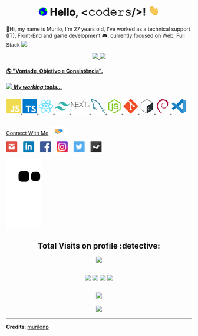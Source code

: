 <h1 align="center">
  <a target="_blank">
    <img src="https://github.com/murilonp/murilonp/blob/main/GIF/Earth.gif" width="24px" style="max-width:100%;">
  </a>
  𝐇𝐞𝐥𝐥𝐨, &lt;𝚌𝚘𝚍𝚎𝚛𝚜/&gt;!
  <a target="_blank">
    <img src="https://github.com/murilonp/murilonp/blob/main/GIF/Hi.gif" width="30px" />
  </a>
</h1>

📌Hi, my name is Murilo, I'm 27 years old, I've worked as a technical support (IT), Front-End and game development 🎮, currently focused on Web, Full Stack <img src = "https://media2.giphy.com/media/QssGEmpkyEOhBCb7e1/giphy.gif?cid=ecf05e47a0n3gi1bfqntqmob8g9aid1oyj2wr3ds3mg700bl&rid=giphy.gif" width = 16px>
  
<div align="center">
  <a href="https://github.com/murilonp">
  <img height="180em" src="https://github-readme-stats.vercel.app/api?username=murilonp&show_icons=true&hide_border=true&&title_color=94b4a4&amp&icon_color=FFFFFF&amp&text_color=FFFFFF&amp&bg_color=000000&include_all_commits=true&count_private=true">
  <img height="180em" src="https://github-readme-stats.vercel.app/api/top-langs/?username=murilonp&layout=compact&langs_count=15&text_color=FFFFFF&bg_color=000000&title_color=94b4a4&hide_border=true">
</div>

#### 🌎 "Vontade, Objetivo e Consistência".
  
<img src="https://media.giphy.com/media/iY8CRBdQXODJSCERIr/giphy.gif" width="30px">&nbsp;***My working tools...***
  
<div style="display: inline_block">
  <code><img alt="Murilo-Js" height="40" width="40" src="https://raw.githubusercontent.com/devicons/devicon/master/icons/javascript/javascript-plain.svg"></code>
  <code><img alt="Murilo-Ts" height="40" width="40" src="https://raw.githubusercontent.com/devicons/devicon/master/icons/typescript/typescript-plain.svg"></code>
  <code><img alt="Murilo-React" height="40" width="40" src="https://raw.githubusercontent.com/devicons/devicon/master/icons/react/react-original.svg"></code>
  <code><img alt="Murilo-tailwindcss" height="40" width="40" src="https://github.com/devicons/devicon/blob/master/icons/tailwindcss/tailwindcss-plain.svg"></code>
  <code><img alt="Murilo-Nextjs" height="50" width="50" src="https://raw.githubusercontent.com/devicons/devicon/master/icons/nextjs/nextjs-original-wordmark.svg"></code>
  <code><img alt="Murilo-Mysql" height="40" width="40" src="https://raw.githubusercontent.com/devicons/devicon/master/icons/mysql/mysql-original.svg"></code>
  <code><img alt="Murilo-Nodejs" height="40" width="40" src="https://raw.githubusercontent.com/devicons/devicon/master/icons/nodejs/nodejs-original.svg"></code>
  <code><img alt="Murilo-Git" height="40" width="40" src="https://raw.githubusercontent.com/devicons/devicon/master/icons/git/git-original.svg"></code>
  <code><img alt="Murilo-Bash" height="40" width="40" src="https://raw.githubusercontent.com/devicons/devicon/master/icons/bash/bash-original.svg"></code>
  <code><img alt="Murilo-Debian" height="40" width="40" src="https://raw.githubusercontent.com/devicons/devicon/master/icons/debian/debian-original.svg"></code>
  <code><img alt="Murilo-VSCode" height="40" width="40" src="https://raw.githubusercontent.com/devicons/devicon/master/icons/vscode/vscode-original.svg"></code>
</div>
  
##
  
Connect With Me<img src="https://github.com/murilonp/murilonp/blob/main/GIF/Handshake.gif" height="25px" style="max-width:100%;">
  
<div style="display: inline_block">
  <a href = "mailto:murilloprado457@gmail.com"><code><img height="30" src="https://raw.githubusercontent.com/murilonp/murilonp/main/SVG/gmail3.svg" target="_blank"></code><a/>
  &nbsp;&nbsp;
  <a href = "https://www.linkedin.com/in/murilo-nascimento-473162205"><code><img height="30" src="https://raw.githubusercontent.com/murilonp/murilonp/main/SVG/linkedin3.svg" target="_blank"></code><a/>
  &nbsp;&nbsp;
  <a href = "https://www.facebook.com/murilo.prado.73"><code><img height="30" src="https://raw.githubusercontent.com/murilonp/murilonp/main/SVG/facebook.svg" target="_blank"></code><a/>
  &nbsp;&nbsp;
  <a href = "https://www.instagram.com/murilloprado_"><code><img height="30" src="https://raw.githubusercontent.com/murilonp/murilonp/main/SVG/instagram3.svg" target="_blank"></code><a/>
  &nbsp;&nbsp;
  <a href = "#"><code><img height="30" src="https://raw.githubusercontent.com/murilonp/murilonp/main/SVG/twitter2.svg" target="_blank"></code><a/>
  &nbsp;&nbsp;
  <a href = "https://steamcommunity.com/profiles/76561198293528191/"><code><img height="30" src="https://github.com/murilonp/murilonp/blob/main/SVG/steam4.svg" target="_blank"></code><a/>
  &nbsp;&nbsp;
</div>
    
![Snake animation](https://github.com/murilonp/murilonp/blob/output/github-contribution-grid-snake.svg)
    
<h2 align="center"> 
  Total Visits on profile :detective: <br>
</h2>
    
<p align="center"> 
   <img alingn="center" src="https://profile-counter.glitch.me/murilonp/count.svg" />
</p>
    
##
    
<div align="center">
  <a href="https://github.com/murilonp/tela-de-cadastro"><img height="120em" src="https://github-readme-stats.vercel.app/api/pin/?username=murilonp&repo=tela-de-cadastro&text_color=FFFFFF&bg_color=000000&title_color=94b4a4&hide_border=true"></a>
  <a href="https://github.com/murilonp/sistema-hoteleiro"><img height="120em" src="https://github-readme-stats.vercel.app/api/pin/?username=murilonp&repo=sistema-hoteleiro&text_color=FFFFFF&bg_color=000000&title_color=94b4a4&hide_border=true"></a>
  <a href="https://github.com/murilonp/projeto-responsividade"><img height="120em" src="https://github-readme-stats.vercel.app/api/pin/?username=murilonp&repo=projeto-responsividade&text_color=FFFFFF&bg_color=000000&title_color=94b4a4&hide_border=true"></a>
  <a href="https://github.com/murilonp/nlw-heat"><img height="120em" src="https://github-readme-stats.vercel.app/api/pin/?username=murilonp&repo=nlw-heat&text_color=FFFFFF&bg_color=000000&title_color=94b4a4&hide_border=true"></a>
</div>
    
##

<div align="center">
  <img src="https://github-readme-streak-stats.herokuapp.com/?user=murilonp&theme=chartreuse-dark&hide_border=true">
</div>
<br/>
<div align="center">
  <img src="https://activity-graph.herokuapp.com/graph?username=murilonp&bg_color=000000&color=94b4a4&line=94b4a4&point=FFFFFF&hide_border=true&area=true">
</div>
    
-----
**Credits**: [murilonp](https://github.com/murilonp)
